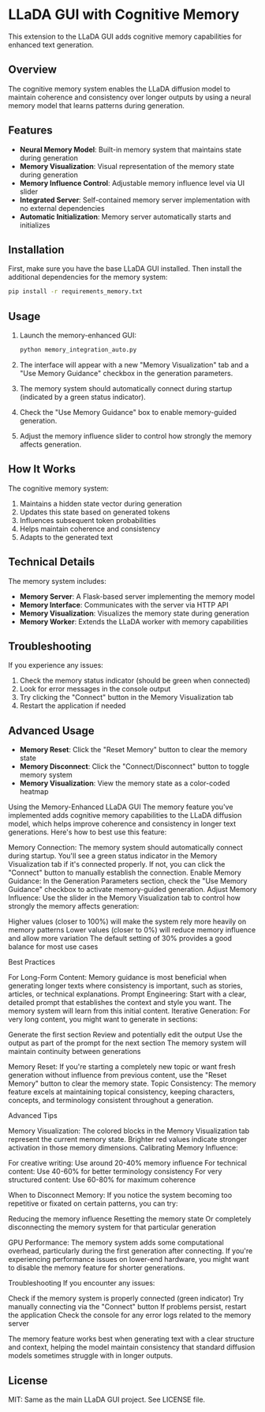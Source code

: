 # LLaDA GUI with Cognitive Memory

This extension to the LLaDA GUI adds cognitive memory capabilities for enhanced text generation.

## Overview

The cognitive memory system enables the LLaDA diffusion model to maintain coherence and consistency over longer outputs by using a neural memory model that learns patterns during generation.

## Features

- **Neural Memory Model**: Built-in memory system that maintains state during generation
- **Memory Visualization**: Visual representation of the memory state during generation
- **Memory Influence Control**: Adjustable memory influence level via UI slider
- **Integrated Server**: Self-contained memory server implementation with no external dependencies
- **Automatic Initialization**: Memory server automatically starts and initializes

## Installation

First, make sure you have the base LLaDA GUI installed. Then install the additional dependencies for the memory system:

```bash
pip install -r requirements_memory.txt
```

## Usage

1. Launch the memory-enhanced GUI:
   ```bash
   python memory_integration_auto.py
   ```

2. The interface will appear with a new "Memory Visualization" tab and a "Use Memory Guidance" checkbox in the generation parameters.

3. The memory system should automatically connect during startup (indicated by a green status indicator).

4. Check the "Use Memory Guidance" box to enable memory-guided generation.

5. Adjust the memory influence slider to control how strongly the memory affects generation.

## How It Works

The cognitive memory system:

1. Maintains a hidden state vector during generation
2. Updates this state based on generated tokens
3. Influences subsequent token probabilities
4. Helps maintain coherence and consistency
5. Adapts to the generated text

## Technical Details

The memory system includes:

- **Memory Server**: A Flask-based server implementing the memory model
- **Memory Interface**: Communicates with the server via HTTP API
- **Memory Visualization**: Visualizes the memory state during generation
- **Memory Worker**: Extends the LLaDA worker with memory capabilities

## Troubleshooting

If you experience any issues:

1. Check the memory status indicator (should be green when connected)
2. Look for error messages in the console output
3. Try clicking the "Connect" button in the Memory Visualization tab
4. Restart the application if needed

## Advanced Usage

- **Memory Reset**: Click the "Reset Memory" button to clear the memory state
- **Memory Disconnect**: Click the "Connect/Disconnect" button to toggle memory system
- **Memory Visualization**: View the memory state as a color-coded heatmap

Using the Memory-Enhanced LLaDA GUI
The memory feature you've implemented adds cognitive memory capabilities to the LLaDA diffusion model, which helps improve coherence and consistency in longer text generations. Here's how to best use this feature:

Memory Connection: The memory system should automatically connect during startup. You'll see a green status indicator in the Memory Visualization tab if it's connected properly. If not, you can click the "Connect" button to manually establish the connection.
Enable Memory Guidance: In the Generation Parameters section, check the "Use Memory Guidance" checkbox to activate memory-guided generation.
Adjust Memory Influence: Use the slider in the Memory Visualization tab to control how strongly the memory affects generation:

Higher values (closer to 100%) will make the system rely more heavily on memory patterns
Lower values (closer to 0%) will reduce memory influence and allow more variation
The default setting of 30% provides a good balance for most use cases

Best Practices

For Long-Form Content: Memory guidance is most beneficial when generating longer texts where consistency is important, such as stories, articles, or technical explanations.
Prompt Engineering: Start with a clear, detailed prompt that establishes the context and style you want. The memory system will learn from this initial content.
Iterative Generation: For very long content, you might want to generate in sections:

Generate the first section
Review and potentially edit the output
Use the output as part of the prompt for the next section
The memory system will maintain continuity between generations


Memory Reset: If you're starting a completely new topic or want fresh generation without influence from previous content, use the "Reset Memory" button to clear the memory state.
Topic Consistency: The memory feature excels at maintaining topical consistency, keeping characters, concepts, and terminology consistent throughout a generation.

Advanced Tips

Memory Visualization: The colored blocks in the Memory Visualization tab represent the current memory state. Brighter red values indicate stronger activation in those memory dimensions.
Calibrating Memory Influence:

For creative writing: Use around 20-40% memory influence
For technical content: Use 40-60% for better terminology consistency
For very structured content: Use 60-80% for maximum coherence


When to Disconnect Memory: If you notice the system becoming too repetitive or fixated on certain patterns, you can try:

Reducing the memory influence
Resetting the memory state
Or completely disconnecting the memory system for that particular generation


GPU Performance: The memory system adds some computational overhead, particularly during the first generation after connecting. If you're experiencing performance issues on lower-end hardware, you might want to disable the memory feature for shorter generations.

Troubleshooting
If you encounter any issues:

Check if the memory system is properly connected (green indicator)
Try manually connecting via the "Connect" button
If problems persist, restart the application
Check the console for any error logs related to the memory server

The memory feature works best when generating text with a clear structure and context, helping the model maintain consistency that standard diffusion models sometimes struggle with in longer outputs.

## License

MIT: Same as the main LLaDA GUI project. See LICENSE file.
